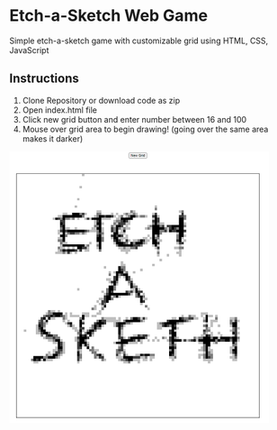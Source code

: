 
# Etch-a-Sketch Web Game

<p>Simple etch-a-sketch game with customizable grid using HTML, CSS, JavaScript</p>

## Instructions

<ol>
<li>Clone Repository or download code as zip</li>
<li>Open index.html file</li>
<li>Click new grid button and enter number between 16 and 100</li>
<li>Mouse over grid area to begin drawing! (going over the same area makes it darker)</li>
</ol>

<img src="./readme.png" alt="etch-a-sketch">
